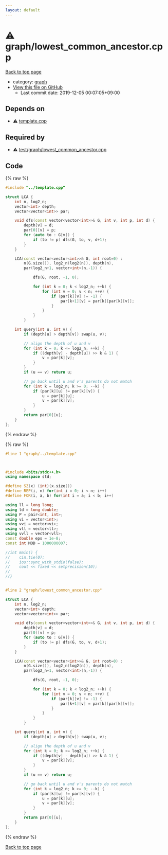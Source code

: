 ```yaml
---
layout: default
---
```


<!-- mathjax config similar to math.stackexchange -->
<script type="text/javascript" async
  src="https://cdnjs.cloudflare.com/ajax/libs/mathjax/2.7.5/MathJax.js?config=TeX-MML-AM_CHTML">
</script>
<script type="text/x-mathjax-config">
  MathJax.Hub.Config({
    TeX: { equationNumbers: { autoNumber: "AMS" }},
    tex2jax: {
      inlineMath: [ ['$','$'] ],
      processEscapes: true
    },
    "HTML-CSS": { matchFontHeight: false },
    displayAlign: "left",
    displayIndent: "2em"
  });
</script>

<script type="text/javascript" src="https://cdnjs.cloudflare.com/ajax/libs/jquery/3.4.1/jquery.min.js"></script>
<script src="https://cdn.jsdelivr.net/npm/jquery-balloon-js@1.1.2/jquery.balloon.min.js" integrity="sha256-ZEYs9VrgAeNuPvs15E39OsyOJaIkXEEt10fzxJ20+2I=" crossorigin="anonymous"></script>
<script type="text/javascript" src="../../assets/js/copy-button.js"></script>
<link rel="stylesheet" href="../../assets/css/copy-button.css" />


# :warning: graph/lowest_common_ancestor.cpp

<a href="../../index.html">Back to top page</a>

* category: <a href="../../index.html#f8b0b924ebd7046dbfa85a856e4682c8">graph</a>
* <a href="{{ site.github.repository_url }}/blob/master/graph/lowest_common_ancestor.cpp">View this file on GitHub</a>
    - Last commit date: 2019-12-05 00:07:05+09:00




## Depends on

* :warning: <a href="../template.cpp.html">template.cpp</a>


## Required by

* :warning: <a href="../test/graph/lowest_common_ancestor.cpp.html">test/graph/lowest_common_ancestor.cpp</a>


## Code

<a id="unbundled"></a>
{% raw %}
```cpp
#include "../template.cpp"

struct LCA {
    int n, log2_n;
    vector<int> depth;
    vector<vector<int>> par;

    void dfs(const vector<vector<int>>& G, int v, int p, int d) {
        depth[v] = d;
        par[0][v] = p;
        for (auto to : G[v]) {
            if (to != p) dfs(G, to, v, d+1);
        }
    }

    LCA(const vector<vector<int>>& G, int root=0) :
        n(G.size()), log2_n(log2(n)), depth(n),
        par(log2_n+1, vector<int>(n,-1)) {

            dfs(G, root, -1, 0);

            for (int k = 0; k < log2_n; ++k) {
                for (int v = 0; v < n; ++v) {
                    if (par[k][v] != -1) {
                        par[k+1][v] = par[k][par[k][v]];
                    }
                }
            }
        }

    int query(int u, int v) {
        if (depth[u] > depth[v]) swap(u, v);

        // align the depth of u and v
        for (int k = 0; k <= log2_n; ++k) {
            if ((depth[v] - depth[u]) >> k & 1) {
                v = par[k][v];
            }
        }
        if (u == v) return u;

        // go back until u and v's parents do not match
        for (int k = log2_n; k >= 0; --k) {
            if (par[k][u] != par[k][v]) {
                u = par[k][u];
                v = par[k][v];
            }
        }
        return par[0][u];
    }
};

```
{% endraw %}

<a id="bundled"></a>
{% raw %}
```cpp
#line 1 "graph/../template.cpp"



#include <bits/stdc++.h>
using namespace std;

#define SZ(x) (int)(x.size())
#define REP(i, n) for(int i = 0; i < n; i++)
#define FOR(i, a, b) for(int i = a; i < b; i++)

using ll = long long;
using ld = long double;
using P = pair<int, int>;
using vi = vector<int>;
using vvi = vector<vi>;
using vll = vector<ll>;
using vvll = vector<vll>;
const double eps = 1e-8;
const int MOD = 1000000007;

//int main() {
//    cin.tie(0);
//    ios::sync_with_stdio(false);
//    cout << fixed << setprecision(10);
//
//}


#line 2 "graph/lowest_common_ancestor.cpp"

struct LCA {
    int n, log2_n;
    vector<int> depth;
    vector<vector<int>> par;

    void dfs(const vector<vector<int>>& G, int v, int p, int d) {
        depth[v] = d;
        par[0][v] = p;
        for (auto to : G[v]) {
            if (to != p) dfs(G, to, v, d+1);
        }
    }

    LCA(const vector<vector<int>>& G, int root=0) :
        n(G.size()), log2_n(log2(n)), depth(n),
        par(log2_n+1, vector<int>(n,-1)) {

            dfs(G, root, -1, 0);

            for (int k = 0; k < log2_n; ++k) {
                for (int v = 0; v < n; ++v) {
                    if (par[k][v] != -1) {
                        par[k+1][v] = par[k][par[k][v]];
                    }
                }
            }
        }

    int query(int u, int v) {
        if (depth[u] > depth[v]) swap(u, v);

        // align the depth of u and v
        for (int k = 0; k <= log2_n; ++k) {
            if ((depth[v] - depth[u]) >> k & 1) {
                v = par[k][v];
            }
        }
        if (u == v) return u;

        // go back until u and v's parents do not match
        for (int k = log2_n; k >= 0; --k) {
            if (par[k][u] != par[k][v]) {
                u = par[k][u];
                v = par[k][v];
            }
        }
        return par[0][u];
    }
};

```
{% endraw %}

<a href="../../index.html">Back to top page</a>

